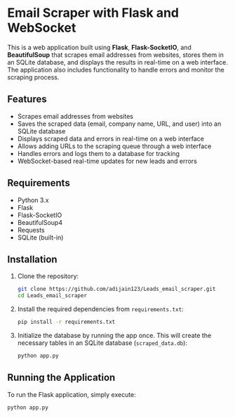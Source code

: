 # Email Scraper with Flask and WebSocket

This is a web application built using **Flask**, **Flask-SocketIO**, and **BeautifulSoup** that scrapes email addresses from websites, stores them in an SQLite database, and displays the results in real-time on a web interface. The application also includes functionality to handle errors and monitor the scraping process.

## Features

- Scrapes email addresses from websites
- Saves the scraped data (email, company name, URL, and user) into an SQLite database
- Displays scraped data and errors in real-time on a web interface
- Allows adding URLs to the scraping queue through a web interface
- Handles errors and logs them to a database for tracking
- WebSocket-based real-time updates for new leads and errors

## Requirements

- Python 3.x
- Flask
- Flask-SocketIO
- BeautifulSoup4
- Requests
- SQLite (built-in)

## Installation

1. Clone the repository:

    ```bash
    git clone https://github.com/adijain123/Leads_email_scraper.git
    cd Leads_email_scraper
    ```

2. Install the required dependencies from `requirements.txt`:

    ```bash
    pip install -r requirements.txt
    ```

3. Initialize the database by running the app once. This will create the necessary tables in an SQLite database (`scraped_data.db`):

    ```bash
    python app.py
    ```

## Running the Application

To run the Flask application, simply execute:

```bash
python app.py

